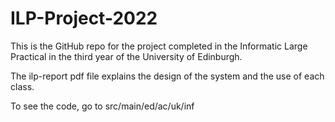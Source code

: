 # ILP-Project-2022
This is the GitHub repo for the project completed in the Informatic Large Practical in the third year of the University of Edinburgh. 

The ilp-report pdf file explains the design of the system and the use of each class. 

To see the code, go to src/main/ed/ac/uk/inf
